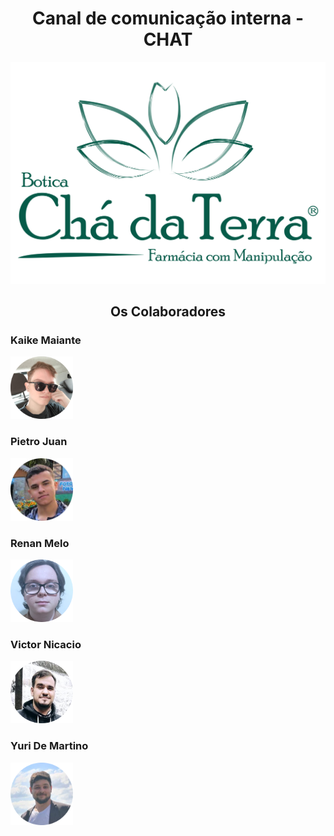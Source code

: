<h1 align = "center">
     Canal de comunicação interna - CHAT
</h1>

<p align = "center">
    <img src="midia/readme/logocha.png" alt="Bótica Chá da Terra" style="width:600px">
</p>

<h2 align = "center">
    Os Colaboradores
</h2>

### Kaike Maiante
<img src="midia/readme/Kaike.png" alt="Kaike" style="width:100px;"/>

### Pietro Juan
<img src="midia/readme/Pietro.png" alt="Pietro" style="width:100px;"/>

### Renan Melo
<img src="midia/readme/Renan.png" alt="Renan" style="width:100px;"/>

### Victor Nicacio
<img src="midia/readme/Victor.png" alt="Victor" style="width:100px;"/>

### Yuri De Martino
<img src="midia/readme/Yuri.png" alt="Yuri" style="width:100px;"/>